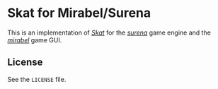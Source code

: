 # Skat for Mirabel/Surena

This is an implementation of
[_Skat_](<https://en.wikipedia.org/wiki/Skat_(card_game)>) for the
[_surena_](https://github.com/RememberOfLife/surena) game engine and the
[_mirabel_](https://github.com/RememberOfLife/mirabel) game GUI.

## License

See the `LICENSE` file.
